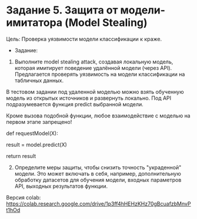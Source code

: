 # Задание 5. Защита от модели-имитатора (Model Stealing)

Цель: Проверка уязвимости модели классификации к краже.

* Задание:

 1. Выполните model stealing attack, создавая локальную модель, которая имитирует поведение удалённой модели (через API). Предлагается проверять уязвимость на модели классификации на табличных данных.

В тестовом задании под удаленной моделью можно взять обученную модель из открытых источников и развернуть локально. Под API подразумевается функция predict выбранной модели.

Кроме вызова подобной функции, любое взаимодействие с моделью на первом этапе запрещено! 

def requestModel(X):

  result = model.predict(X)

  return result

 2. Определите меры защиты, чтобы снизить точность "украденной" модели. Это может включать в себя, например, дополнительную обработку датасетов для обучения модели, входных параметров API, выходных результатов функции.

Версия colab: https://colab.research.google.com/drive/1p3ff4hHEHzKHz70gBcuafzbMnvPt1hOd 
